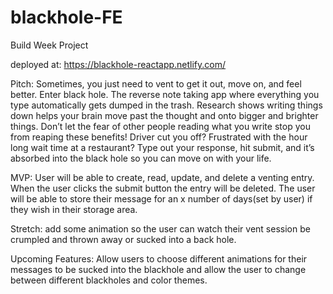 # blackhole-FE

Build Week Project

deployed at: https://blackhole-reactapp.netlify.com/


Pitch: Sometimes, you just need to vent to get it out, move on, and feel better.  Enter black hole. The reverse note taking app where everything you type automatically gets dumped in the trash. Research shows writing things down helps your brain move past the thought and onto bigger and brighter things. Don’t let the fear of other people reading what you write stop you from reaping these benefits! Driver cut you off? Frustrated with the hour long wait time at a restaurant? Type out your response, hit submit, and it’s absorbed into the black hole so you can move on with your life.

MVP:
User will be able to create, read, update, and delete a venting entry. When the user clicks the submit button the entry will be deleted. The user will be able to store their message for an x number of days(set by user) if they wish in their storage area.


Stretch: add some animation so the user can watch their vent session be crumpled and thrown away or sucked into a back hole.

Upcoming Features: Allow users to choose different animations for their messages to be sucked into the blackhole and allow the user to change between different blackholes and color themes.
